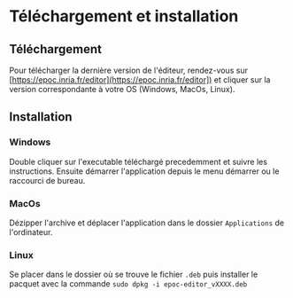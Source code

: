 # Téléchargement et installation

## Téléchargement

Pour télécharger la dernière version de l'éditeur, rendez-vous sur [https://epoc.inria.fr/editor](https://epoc.inria.fr/editor]) et cliquer sur la version
correspondante à votre OS (Windows, MacOs, Linux).

## Installation

### Windows

Double cliquer sur l'executable téléchargé precedemment et suivre les instructions. Ensuite démarrer l'application depuis le menu démarrer ou le raccourci de bureau.

### MacOs

Dézipper l'archive et déplacer l'application dans le dossier `Applications` de l'ordinateur.

### Linux

Se placer dans le dossier où se trouve le fichier `.deb` puis installer le pacquet avec la commande `sudo dpkg -i epoc-editor_vXXXX.deb`
